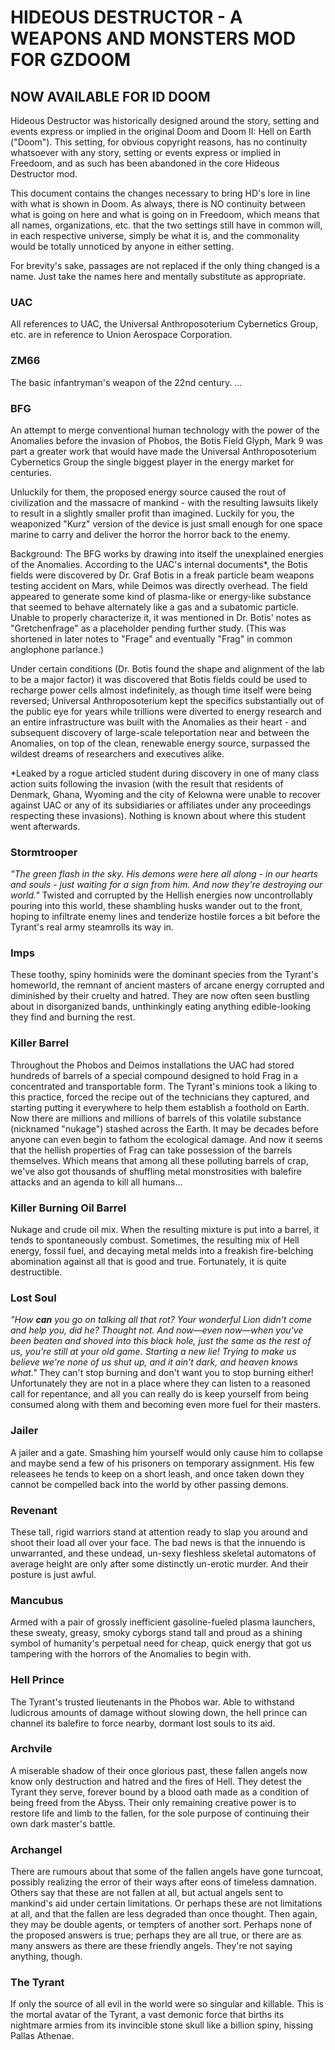 

# HIDEOUS DESTRUCTOR - A WEAPONS AND MONSTERS MOD FOR GZDOOM
## NOW AVAILABLE FOR ID DOOM


Hideous Destructor was historically designed around the story, setting and events express or implied in the original Doom and Doom II: Hell on Earth ("Doom"). This setting, for obvious copyright reasons, has no continuity whatsoever with any story, setting or events express or implied in Freedoom, and as such has been abandoned in the core Hideous Destructor mod.

This document contains the changes necessary to bring HD's lore in line with what is shown in Doom. As always, there is NO continuity between what is going on here and what is going on in Freedoom, which means that all names, organizations, etc. that the two settings still have in common will, in each respective universe, simply be what it is, and the commonality would be totally unnoticed by anyone in either setting.

For brevity's sake, passages are not replaced if the only thing changed is a name. Just take the names here and mentally substitute as appropriate.


### UAC
All references to UAC, the Universal Anthroposoterium Cybernetics Group, etc. are in reference to Union Aerospace Corporation.


### ZM66
The basic infantryman's weapon of the 22nd century. ...


### BFG
An attempt to merge conventional human technology with the power of the Anomalies before the invasion of Phobos, the Botis Field Glyph, Mark 9 was part a greater work that would have made the Universal Anthroposoterium Cybernetics Group the single biggest player in the energy market for centuries.

Unluckily for them, the proposed energy source caused the rout of civilization and the massacre of mankind - with the resulting lawsuits likely to result in a slightly smaller profit than imagined. Luckily for you, the weaponized "Kurz" version of the device is just small enough for one space marine to carry and deliver the horror the horror back to the enemy.

Background: The BFG works by drawing into itself the unexplained energies of the Anomalies. According to the UAC's internal documents\*, the Botis fields were discovered by Dr. Graf Botis in a freak particle beam weapons testing accident on Mars, while Deimos was directly overhead. The field appeared to generate some kind of plasma-like or energy-like substance that seemed to behave alternately like a gas and a subatomic particle. Unable to properly characterize it, it was mentioned in Dr. Botis' notes as "Gretchenfrage" as a placeholder pending further study. (This was shortened in later notes to "Frage" and eventually "Frag" in common anglophone parlance.)

Under certain conditions (Dr. Botis found the shape and alignment of the lab to be a major factor) it was discovered that Botis fields could be used to recharge power cells almost indefinitely, as though time itself were being reversed; Universal Anthroposoterium kept the specifics substantially out of the public eye for years while trillions were diverted to energy research and an entire infrastructure was built with the Anomalies as their heart - and subsequent discovery of large-scale teleportation near and between the Anomalies, on top of the clean, renewable energy source, surpassed the wildest dreams of researchers and executives alike.

\*Leaked by a rogue articled student during discovery in one of many class action suits following the invasion (with the result that residents of Denmark, Ghana, Wyoming and the city of Kelowna were unable to recover against UAC or any of its subsidiaries or affiliates under any proceedings respecting these invasions). Nothing is known about where this student went afterwards.


### Stormtrooper
*"The green flash in the sky. His demons were here all along - in our hearts and souls - just waiting for a sign from him. And now they're destroying our world."* Twisted and corrupted by the Hellish energies now uncontrollably pouring into this world, these shambling husks wander out to the front, hoping to infiltrate enemy lines and tenderize hostile forces a bit before the Tyrant's real army steamrolls its way in.


### Imps
These toothy, spiny hominids were the dominant species from the Tyrant's homeworld, the remnant of ancient masters of arcane energy corrupted and diminished by their cruelty and hatred. They are now often seen bustling about in disorganized bands, unthinkingly eating anything edible-looking they find and burning the rest.


### Killer Barrel
Throughout the Phobos and Deimos installations the UAC had stored hundreds of barrels of a special compound designed to hold Frag in a concentrated and transportable form. The Tyrant's minions took a liking to this practice, forced the recipe out of the technicians they captured, and starting putting it everywhere to help them establish a foothold on Earth. Now there are millions and millions of barrels of this volatile substance (nicknamed "nukage") stashed across the Earth. It may be decades before anyone can even begin to fathom the ecological damage. And now it seems that the hellish properties of Frag can take possession of the barrels themselves. Which means that among all these polluting barrels of crap, we've also got thousands of shuffling metal monstrosities with balefire attacks and an agenda to kill all humans...

### Killer Burning Oil Barrel
Nukage and crude oil mix. When the resulting mixture is put into a barrel, it tends to spontaneously combust. Sometimes, the resulting mix of Hell energy, fossil fuel, and decaying metal melds into a freakish fire-belching abomination against all that is good and true. Fortunately, it is quite destructible.


### Lost Soul
*"How **can** you go on talking all that rot? Your wonderful Lion didn't come and help you, did he? Thought not. And now—even now—when you've been beaten and shoved into this black hole, just the same as the rest of us, you're still at your old game. Starting a new lie! Trying to make us believe we're none of us shut up, and it ain't dark, and heaven knows what."* They can't stop burning and don't want you to stop burning either! Unfortunately they are not in a place where they can listen to a reasoned call for repentance, and all you can really do is keep yourself from being consumed along with them and becoming even more fuel for their masters.

### Jailer
A jailer and a gate. Smashing him yourself would only cause him to collapse and maybe send a few of his prisoners on temporary assignment. His few releasees he tends to keep on a short leash, and once taken down they cannot be compelled back into the world by other passing demons.


### Revenant
These tall, rigid warriors stand at attention ready to slap you around and shoot their load all over your face. The bad news is that the innuendo is unwarranted, and these undead, un-sexy fleshless skeletal automatons of average height are only after some distinctly un-erotic murder. And their posture is just awful.


### Mancubus
Armed with a pair of grossly inefficient gasoline-fueled plasma launchers, these sweaty, greasy, smoky cyborgs stand tall and proud as a shining symbol of humanity's perpetual need for cheap, quick energy that got us tampering with the horrors of the Anomalies to begin with.


### Hell Prince
The Tyrant's trusted lieutenants in the Phobos war. Able to withstand ludicrous amounts of damage without slowing down, the hell prince can channel its balefire to force nearby, dormant lost souls to its aid.


### Archvile
A miserable shadow of their once glorious past, these fallen angels now know only destruction and hatred and the fires of Hell. They detest the Tyrant they serve, forever bound by a blood oath made as a condition of being freed from the Abyss. Their only remaining creative power is to restore life and limb to the fallen, for the sole purpose of continuing their own dark master's battle.

### Archangel
There are rumours about that some of the fallen angels have gone turncoat, possibly realizing the error of their ways after eons of timeless damnation. Others say that these are not fallen at all, but actual angels sent to mankind's aid under certain limitations. Or perhaps these are not limitations at all, and that the fallen are less degraded than once thought. Then again, they may be double agents, or tempters of another sort. Perhaps none of the proposed answers is true; perhaps they are all true, or there are as many answers as there are these friendly angels. They're not saying anything, though.


### The Tyrant
If only the source of all evil in the world were so singular and killable. This is the mortal avatar of the Tyrant, a vast demonic force that births its nightmare armies from its invincible stone skull like a billion spiny, hissing Pallas Athenae.
